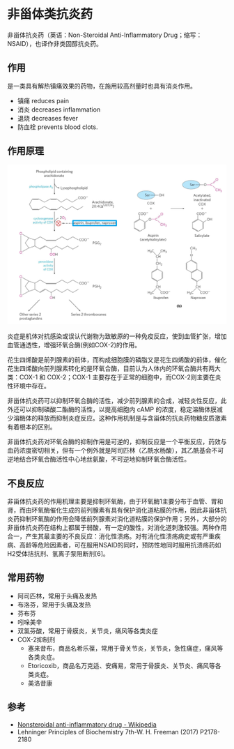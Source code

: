 # 非甾体类抗炎药

非甾体抗炎药（英语：Non-Steroidal Anti-Inflammatory Drug；缩写：NSAID），也译作非类固醇抗炎药。

## 作用

是一类具有解热镇痛效果的药物，在施用较高剂量时也具有消炎作用。

+ 镇痛 reduces pain
+ 消炎 decreases inflammation
+ 退烧 decreases fever
+ 防血栓 prevents blood clots.

## 作用原理

![image-20221006103620592](非甾体类抗炎药.assets/image-20221006103620592.png)

炎症是机体对抗感染或误认代谢物为致敏原的一种免疫反应，使到血管扩张，增加血管通透性，增强环氧合酶(例如COX-2)的作用。

花生四烯酸是前列腺素的前体，而构成细胞膜的磷脂又是花生四烯酸的前体，催化花生四烯酸向前列腺素转化的是环氧合酶，目前认为人体内的环氧合酶共有两大类：COX-1 和 COX-2；COX-1 主要存在于正常的细胞中，而COX-2则主要在炎性环境中存在。

非甾体抗炎药可以抑制环氧合酶的活性，减少前列腺素的合成，减轻炎性反应，此外还可以抑制磷酸二酯酶的活性，以提高细胞内 cAMP 的浓度，稳定溶酶体膜减少溶酶体的释放而抑制炎症反应。这种作用机制是与含甾体的抗炎药物糖皮质激素有着根本的区别。

非甾体抗炎药对环氧合酶的抑制作用是可逆的，抑制反应是一个平衡反应，药效与血药浓度密切相关，但有一个例外就是阿司匹林（乙酰水杨酸），其乙酰基会不可逆地结合环氧合酶活性中心地丝氨酸，不可逆地抑制环氧合酶活性。

## 不良反应

非甾体抗炎药的作用机理主要是抑制环氧酶，由于环氧酶1主要分布于血管、胃和肾，而由环氧酶催化生成的前列腺素有具有保护消化道粘膜的作用，因此非甾体抗炎药抑制环氧酶的作用会降低前列腺素对消化道粘膜的保护作用；另外，大部分的非甾体抗炎药在结构上都属于弱酸，有一定的酸性，对消化道刺激较强。两种作用合一，产生其最主要的不良反应：消化性溃疡。对有消化性溃疡病史或有严重疾病、高龄等危险因素者，可在服用NSAID的同时，预防性地同时服用抗溃疡药如H2受体拮抗剂、氢离子泵阻断剂[6]。

## 常用药物

+ 阿司匹林，常用于头痛及发热
+ 布洛芬，常用于头痛及发热
+ 芬布芬
+ 吲哚美辛
+ 双氯芬酸，常用于骨膜炎，关节炎，痛风等各类炎症
+ COX-2抑制剂
  + 塞来昔布，商品名希乐葆，常用于骨关节炎，关节炎，急性痛症，痛风等各类炎症。
  + Etoricoxib，商品名万克适、安痛易，常用于骨膜炎、关节炎、痛风等各类炎症。
  + 美洛昔康

## 参考

+ [Nonsteroidal anti-inflammatory drug - Wikipedia](https://en.wikipedia.org/wiki/Nonsteroidal_anti-inflammatory_drug)
+ Lehninger Principles of Biochemistry 7th-W. H. Freeman (2017) P2178-2180

